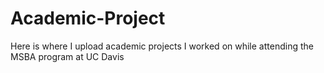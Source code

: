 # Academic-Project
Here is where I upload academic projects I worked on while attending the MSBA program at UC Davis
